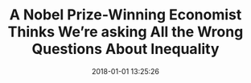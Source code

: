 ---
date: 2018-01-01 13:25:26
link:
  source: pocket
  source_url: https://getpocket.com
  text: "A Nobel Prize-Winning Economist Thinks We\u2019re asking All the Wrong Questions\
    \ About Inequality"
  url: https://pocket.co/xQyUNz?cta=1&src=ph
slug: a-nobel-prize-winning-economist-thinks-were-asking-all-the-wrong-questions-about-inequality
source: pocket
title: "A Nobel Prize-Winning Economist Thinks We\u2019re asking All the Wrong Questions\
  \ About Inequality"
---